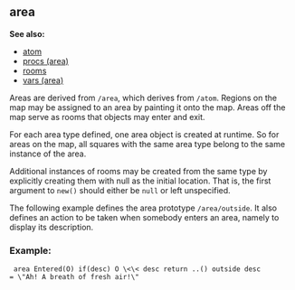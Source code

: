 ## area
**See also:**
+   [atom](/ref/atom.md) 
+   [procs (area)](/ref/area/proc.md) 
+   [rooms](/ref/area/room.md) 
+   [vars (area)](/ref/area/var.md) 

Areas are derived from `/area`, which derives from `/atom`.
Regions on the map may be assigned to an area by painting it onto the
map. Areas off the map serve as rooms that objects may enter and exit.


For each area type defined, one area object is created at
runtime. So for areas on the map, all squares with the same area type
belong to the same instance of the area. 

Additional instances
of rooms may be created from the same type by explicitly creating them
with null as the initial location. That is, the first argument to
`new()` should either be `null` or left unspecified. 

The
following example defines the area prototype `/area/outside`. It also
defines an action to be taken when somebody enters an area, namely to
display its description.
### Example:

```
 area Entered(O) if(desc) O \<\< desc return ..() outside desc
= \"Ah! A breath of fresh air!\" 
```
